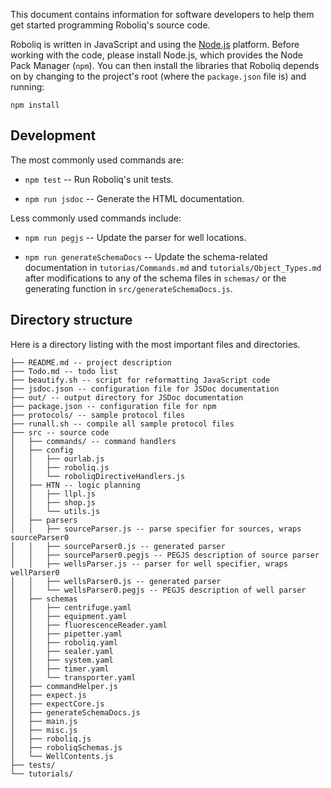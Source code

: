 This document contains information for software developers to help them get
started programming Roboliq's source code.

Roboliq is written in JavaScript and using the [Node.js](https://nodejs.org/) platform.
Before working with the code, please install Node.js, which provides the
Node Pack Manager (`npm`).
You can then install the libraries that Roboliq depends on by changing
to the project's root (where the `package.json` file is) and running:

``npm install``

## Development

The most commonly used commands are:

* ``npm test`` -- Run Roboliq's unit tests.

* ``npm run jsdoc`` -- Generate the HTML documentation.

Less commonly used commands include:

* ``npm run pegjs`` -- Update the parser for well locations.

* ``npm run generateSchemaDocs`` -- Update the schema-related documentation in `tutorias/Commands.md` and `tutorials/Object_Types.md` after modifications to any of the schema files in `schemas/` or the generating function in `src/generateSchemaDocs.js`.

## Directory structure

Here is a directory listing with the most important files and directories.

```
├── README.md -- project description
├── Todo.md -- todo list
├── beautify.sh -- script for reformatting JavaScript code
├── jsdoc.json -- configuration file for JSDoc documentation
├── out/ -- output directory for JSDoc documentation
├── package.json -- configuration file for npm
├── protocols/ -- sample protocol files
├── runall.sh -- compile all sample protocol files
├── src -- source code
│   ├── commands/ -- command handlers
│   ├── config
│   │   ├── ourlab.js
│   │   ├── roboliq.js
│   │   └── roboliqDirectiveHandlers.js
│   ├── HTN -- logic planning
│   │   ├── llpl.js
│   │   ├── shop.js
│   │   └── utils.js
│   ├── parsers
│   │   ├── sourceParser.js -- parse specifier for sources, wraps sourceParser0
│   │   ├── sourceParser0.js -- generated parser
│   │   ├── sourceParser0.pegjs -- PEGJS description of source parser
│   │   ├── wellsParser.js -- parser for well specifier, wraps wellParser0
│   │   ├── wellsParser0.js -- generated parser
│   │   └── wellsParser0.pegjs -- PEGJS description of well parser
│   ├── schemas
│   │   ├── centrifuge.yaml
│   │   ├── equipment.yaml
│   │   ├── fluorescenceReader.yaml
│   │   ├── pipetter.yaml
│   │   ├── roboliq.yaml
│   │   ├── sealer.yaml
│   │   ├── system.yaml
│   │   ├── timer.yaml
│   │   └── transporter.yaml
│   ├── commandHelper.js
│   ├── expect.js
│   ├── expectCore.js
│   ├── generateSchemaDocs.js
│   ├── main.js
│   ├── misc.js
│   ├── roboliq.js
│   ├── roboliqSchemas.js
│   └── WellContents.js
├── tests/
└── tutorials/
```
